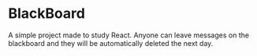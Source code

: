 # BlackBoard

A simple project made to study React. 
Anyone can leave messages on the blackboard and they will be automatically deleted the next day.
